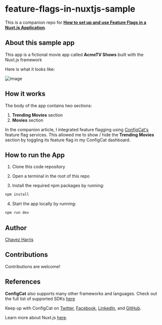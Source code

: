 # feature-flags-in-nuxtjs-sample
This is a companion repo for [**How to set up and use Feature Flags in a Nuxt.js Application**](https://configcat.com/blog/2022/07/01/how-to-use-feature-flags-in-nuxtjs/).

## About this sample app

This app is a fictional movie app called **AcmeTV Shows** built with the Nuxt.js framework

 Here is what it looks like:
 
 ![image](https://user-images.githubusercontent.com/74829200/174198630-8cd044d9-93fe-4041-bb25-567b6df0f24e.png)

## How it works

The body of the app contains two sections:
1. **Trending Movies** section
2. **Movies** section

In the companion article, I integrated feature flagging using [ConfigCat's](https://configcat.com/) feature flag services. This allowed me to show / hide the **Trending Movies** section by toggling its feature flag in my ConfigCat dashboard.

## How to run the App

1. Clone this code repository

2. Open a terminal in the root of this repo

3. Install the required npm packages by running:

```bash
npm install
```

4. Start the app locally by running:

```bash
npm run dev
```

## Author
[Chavez Harris](https://github.com/codedbychavez)

## Contributions
Contributions are welcome!

## References
**ConfigCat** also supports many other frameworks and languages. Check out the full list of supported SDKs [here](https://configcat.com/docs/sdk-reference/overview/)

Keep up with ConfigCat on [Twitter](https://twitter.com/configcat), [Facebook](https://www.facebook.com/configcat), [LinkedIn](https://www.linkedin.com/company/configcat/), and [GitHub](https://github.com/configcat).

Learn more about Nuxt.js [here](https://nuxtjs.org).

